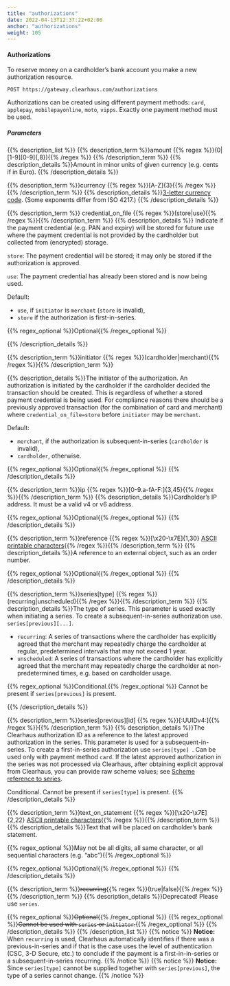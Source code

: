 ```yaml
---
title: "authorizations"
date: 2022-04-13T12:37:22+02:00
anchor: "authorizations"
weight: 105
---
```

#### Authorizations
To reserve money on a cardholder’s bank account you make a new authorization resource.
```shell
POST https://gateway.clearhaus.com/authorizations
```
Authorizations can be created using different payment methods: `card`, `applepay`, `mobilepayonline`, `moto`, `vipps`. Exactly one payment method must be used.

##### Parameters
{{% description_list %}}
{{% description_term %}}amount {{% regex %}}(0|[1-9][0-9]{,8}){{% /regex %}} {{% /description_term %}}
{{% description_details %}}Amount in minor units of given currency (e.g. cents if in Euro).
{{% /description_details %}}

{{% description_term %}}currency {{% regex %}}[A-Z]{3}{{% /regex %}}{{% /description_term %}}
{{% description_details %}}[3-letter currency code](/currencies). (Some exponents differ from ISO 4217.)
{{% /description_details %}}

{{% description_term %}} credential\_on\_file {{% regex %}}(store|use){{% /regex %}}{{% /description_term %}}
{{% description_details %}} Indicate if the payment credential (e.g. PAN and expiry) will be stored for future use where the payment credential is not provided by the cardholder but collected from (encrypted) storage.

`store`: The payment credential will be stored; it may only be stored if the authorization is approved.

`use`: The payment credential has already been stored and is now being used.

Default:

- `use`, if `initiator` is `merchant` (`store` is invalid),
- `store` if the authorization is first-in-series.

{{% regex_optional %}}Optional{{% /regex_optional %}}

{{% /description_details %}}

{{% description_term %}}initiator {{% regex %}}(cardholder|merchant){{% /regex %}}{{% /description_term %}}

{{% description_details %}}The initiator of the authorization. An authorization is initiated by the cardholder if the cardholder decided the transaction should be created. This is regardless of whether a stored payment credential is being used.
For compliance reasons there should be a previously approved transaction (for the combination of card and merchant) where `credential_on_file=store` before `initiator` may be `merchant`.

Default:
- `merchant`, if the authorization is subsequent-in-series (`cardholder` is invalid),
- `cardholder`, otherwise.

{{% regex_optional %}}Optional{{% /regex_optional %}}
{{% /description_details %}}


{{% description_term %}}ip {{% regex %}}[0-9.a-fA-F:]{3,45}{{% /regex %}}{{% /description_term %}}
{{% description_details %}}Cardholder’s IP address. It must be a valid v4 or v6 address.

{{% regex_optional %}}Optional{{% /regex_optional %}}
{{% /description_details %}}

{{% description_term %}}reference {{% regex %}}[\x20-\x7E]{1,30} [ASCII printable characters](https://en.wikipedia.org/wiki/ASCII#ASCII_printable_characters){{% /regex %}}{{% /description_term %}}
{{% description_details %}}A reference to an external object, such as an order number.

{{% regex_optional %}}Optional{{% /regex_optional %}}
{{% /description_details %}}



{{% description_term %}}series[type] {{% regex %}}(recurring|unscheduled){{% /regex %}}{{% /description_term %}}
{{% description_details %}}The type of series. This parameter is used exactly when initiating a series. To create a subsequent-in-series authorization use.
`series[previous][...]`.

- `recurring`\: A series of transactions where the cardholder has explicitly agreed that the merchant may repeatedly charge the cardholder at regular, predetermined intervals that may not exceed 1 year.
- `unscheduled`\: A series of transactions where the cardholder has explicitly agreed that the merchant may repeatedly charge the cardholder at non-predetermined times, e.g. based on cardholder usage.

{{% regex_optional %}}Conditional.{{% /regex_optional %}}
Cannot be present if `series[previous]` is present.

{{% /description_details %}}


{{% description_term %}}series[previous][id] {{% regex %}}[:UUIDv4:]{{% /regex %}}{{% /description_term %}}
{{% description_details %}}The Clearhaus authorization ID as a reference to the latest approved authorization in the series.
This parameter is used for a subsequent-in-series. To create a first-in-series authorization use  `series[type] `.
Can be used only with payment method  `card`.
If the latest approved authorization in the series was not processed via Clearhaus, after obtaining explicit approval from Clearhaus, you can provide raw scheme values; see [Scheme reference to series](#scheme-reference-to-series).

Conditional. Cannot be present if  `series[type]` is present.
{{% /description_details %}}

{{% description_term %}}text_on_statement {{% regex %}}[\x20-\x7E]{2,22} [ASCII printable characters](https://en.wikipedia.org/wiki/ASCII#ASCII_printable_characters){{% /regex %}}{{% /description_term %}}
{{% description_details %}}Text that will be placed on cardholder’s bank statement.

{{% regex_optional %}}May not be all digits, all same character, or all sequential characters (e.g. “abc”){{% /regex_optional %}}

{{% regex_optional %}}Optional{{% /regex_optional %}}
{{% /description_details %}}

{{% description_term %}}~~recurring~~{{% regex %}}(true|false){{% /regex %}}{{% /description_term %}}
{{% description_details %}}Deprecated! Please use `series`.

{{% regex_optional %}}~~Optional~~{{% /regex_optional %}} 
{{% regex_optional %}}~~Cannot be used with `series` or `initiator`.~~{{% /regex_optional %}}
{{% /description_details %}}
{{% /description_list %}}
{{% notice %}}
**Notice:** When `recurring` is used, Clearhaus automatically identifies if there was a previous-in-series and if that is the case uses the level of authentication (CSC, 3-D Secure, etc.) to conclude if the payment is a first-in-in-series or a subsequent-in-series recurring.
{{% /notice %}}
{{% notice %}}
**Notice:** Since `series[type]` cannot be supplied together with `series[previous]`, the type of a series cannot change.
{{% /notice %}}
